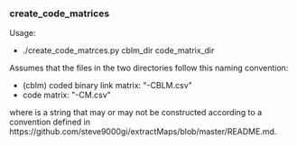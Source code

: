 <h3>create_code_matrices</h3>

<p>
    Usage:<br>
<ul>
<li>    ./create_code_matrces.py cblm_dir code_matrix_dir</li>
</ul>
    Assumes that the files in the two directories follow this naming
    convention:
<ul>
<li>(cblm) coded binary link matrix: "<name>-CBLM.csv"</li>
<li>code matrix: "<name>-CM.csv"</li>
</ul>
    where <name> is a string that may or may not be constructed according to a
    convention defined in
    https://github.com/steve9000gi/extractMaps/blob/master/README.md.
</p>
